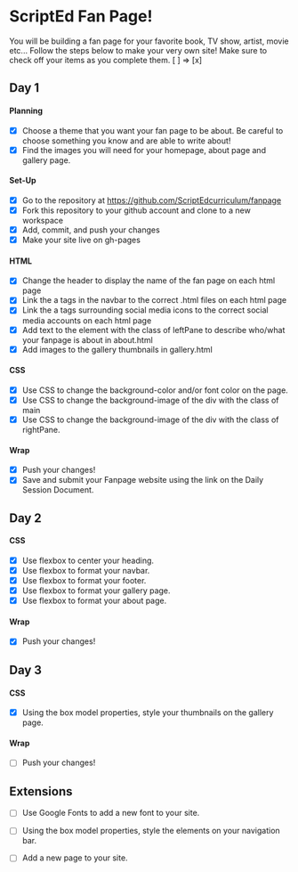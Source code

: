 # ScriptEd Fan Page!
You will be building a fan page for your favorite book, TV show, artist, movie etc... Follow the steps below to make your very own site! 
Make sure to check off your items as you complete them. [ ] => [x]


## Day 1
#### Planning
- [X] Choose a theme that you want your fan page to be about. Be careful to choose something you know and are able to write about!
- [X] Find the images you will need for your homepage, about page and gallery page.
#### Set-Up
- [X] Go to the repository at https://github.com/ScriptEdcurriculum/fanpage
- [X] Fork this repository to your github account and clone to a new workspace
- [X] Add, commit, and push your changes
- [X] Make your site live on gh-pages
#### HTML
- [X] Change the header to display the name of the fan page on each html page
- [X] Link the a tags in the navbar to the correct .html files on each html page
- [X] Link the a tags surrounding social media icons to the correct social media accounts on each html page
- [X] Add text to the element with the class of leftPane to describe who/what your fanpage is about in about.html
- [X] Add images to the gallery thumbnails in gallery.html
#### CSS
- [X] Use CSS to change the background-color and/or font color on the page.
- [X] Use CSS to change the background-image of the div with the class of main
- [X] Use CSS to change the background-image of the div with the class of rightPane.

#### Wrap
- [X] Push your changes!
- [X] Save and submit your Fanpage website using the link on the Daily Session Document.

## Day 2
#### CSS
- [X] Use flexbox to center your heading. 
- [X] Use flexbox to format your navbar.
- [X] Use flexbox to format your footer.
- [X] Use flexbox to format your gallery page. 
- [X] Use flexbox to format your about page. 

#### Wrap
- [X] Push your changes!

## Day 3
#### CSS
- [X] Using the box model properties, style your thumbnails on the gallery page. 

#### Wrap
- [ ] Push your changes!

## Extensions
- [ ] Use Google Fonts to add a new font to your site.
- [ ] Using the box model properties, style the elements on your navigation bar.
- [ ] Add a new page to your site.

